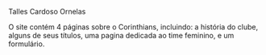 Talles Cardoso Ornelas

O site contém 4 páginas sobre o Corinthians, incluindo: a história do clube, alguns de seus títulos, uma pagina dedicada ao time feminino, e um formulário.

